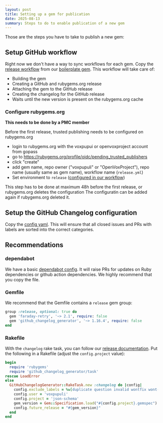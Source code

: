 ```yaml
---
layout: post
title: Setting up a gem for publication
date: 2025-08-13
summary: Steps to do to enable publication of a new gem
---
```


Those are the steps you have to take to publish a new gem:


## Setup GitHub workflow

Right now we don't have a way to sync workflows for each gem.
Copy the [release workflow](https://github.com/voxpupuli/gem-workflow-test/blob/master/.github/workflows/release.yml) from our [boilerplate gem](https://github.com/voxpupuli/gem-workflow-test).
This workflow will take care of:

* Building the gem
* Creating a GitHub and rubygems.org release
* Attaching the gem to the GitHub release
* Creating the changelog for the GitHub release
* Waits until the new version is present on the rubygems.org cache

### Configure rubygems.org

**This needs to be done by a PMC member**

Before the first release, trusted publishing needs to be configured on rubygems.org

* login to rubygems.org with the voxpupui or openvoxproject account from gopass
* go to https://rubygems.org/profile/oidc/pending_trusted_publishers
* click "create"
* add gem name, repo owner ("voxpupuli" or "OpenVoxProject"), repo name (usually same as gem name), workflow name (`release.yml`)
* Set environment to `release` ([configured in our workflow](https://github.com/voxpupuli/gem-workflow-test/blob/96a29ada7ddea2ba0f27cbe0efd2194c7b9e7213/.github/workflows/release.yml#L71))

This step has to be done at maximum 48h before the first release, or rubygems.org deletes the configuration
The configuratin can be added again if rubygems.org deleted it.

## Setup the GitHub Changelog configuration

Copy the [config yaml](https://github.com/voxpupuli/gem-workflow-test/blob/master/.github/release.yml).
This will ensure that all closed issues and PRs with labels are sorted into the correct categories.

## Recommendations

### dependabot

We have a basic [dependabot config](https://github.com/voxpupuli/gem-workflow-test/blob/master/.github/dependabot.yml).
It will raise PRs for updates on Ruby dependencies or github action dependencies.
We highly recommend that you copy the file.

### Gemfile

We recommend that the Gemfile contains a `release` gem group:

```ruby
group :release, optional: true do
  gem 'faraday-retry', '~> 2.1', require: false
  gem 'github_changelog_generator', '~> 1.16.4', require: false
end
```

### Rakefile

With the `changelog` rake task, you can follow our [release documentation](https://voxpupuli.org/docs/releasing_gem/).
Put the following in a Rakefile (adjust the `config.project` value):

```ruby
begin
  require 'rubygems'
  require 'github_changelog_generator/task'
rescue LoadError
else
  GitHubChangelogGenerator::RakeTask.new :changelog do |config|
    config.exclude_labels = %w[duplicate question invalid wontfix wont-fix skip-changelog dependencies]
    config.user = 'voxpupuli'
    config.project = 'json-schema'
    gem_version = Gem::Specification.load("#{config.project}.gemspec").version
    config.future_release = "#{gem_version}"
  end
end
```
